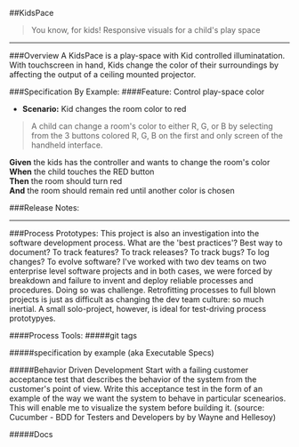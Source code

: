 ##KidsPace
> You know, for kids!  Responsive visuals for a child's play space
__________________________

###Overview
A KidsPace is a play-space with Kid controlled illuminatation.  With touchscreen in hand, Kids change the color of their surroundings by affecting the output of a ceiling mounted projector.     

###Specification By Example:
####Feature: Control play-space color
- **Scenario:** Kid changes the room color to red  
> A child can change a room's color to either R, G, or B by selecting from the 3 buttons colored  R, G, B on the first and only screen of the handheld interface.  
>
**Given** the kids has the controller and wants to change the room's color  
**When** the child touches the RED button  
**Then** the room should turn red  
**And** the room should remain red until another color is chosen   


###Release Notes:

________________________________________

###Process Prototypes:
This project is also an investigation into the software development process.  What are the 'best practices'?  Best way to document?  To track features?  To track releases?  To track bugs?  To log changes? To evolve software?  I've worked with two dev teams on two enterprise level software projects and in both cases, we were forced by breakdown and failure to invent and deploy reliable processes and procedures. Doing so was challenge. Retrofitting processes to full blown projects is just as difficult as changing the dev team culture:  so much inertial.  A small solo-project, however, is ideal for test-driving process prototypyes.      

####Process Tools:
#####git tags

#####specification by example (aka Executable Specs)

#####Behavior Driven Development
Start with a failing customer acceptance test that describes the behavior of the system from the customer's point of view.  Write this acceptance test in the form of an example of the way we want the system to behave in particular scenearios.  This will enable me to visualize the system before building it. (source: Cucumber - BDD for Testers and Developers by by Wayne and Hellesoy)

#####Docs


